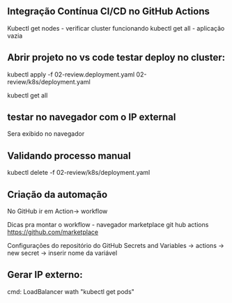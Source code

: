 ## Integração Contínua CI/CD no GitHub Actions
Kubectl get nodes - verificar cluster funcionando
kubectl get all - aplicação vazia

## Abrir projeto no vs code testar deploy no cluster:
kubectl apply -f 02-review.deployment.yaml 02-review/k8s/deployment.yaml

kubectl get all

## testar no navegador com o IP external 
Sera exibido no navegador

## Validando processo manual
kubectl delete -f 02-review/k8s/deployment.yaml

## Criação da automação
No GitHub ir em Action-> workflow

Dicas pra montar o workflow - navegador marketplace git hub actions
https://github.com/marketplace

Configurações do repositório do GitHub
Secrets and Variables -> actions -> new secret -> inserir nome da variável

## Gerar IP externo:
 cmd: LoadBalancer
 wath "kubectl get pods"